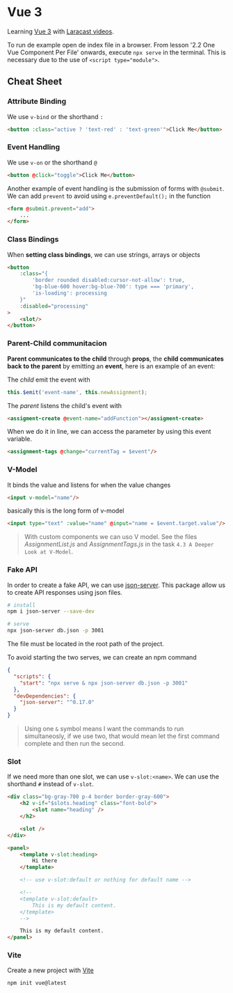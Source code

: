 # Vue 3

Learning [Vue 3](https://vuejs.org/) with [Laracast videos](https://laracasts.com/series/learn-vue-3-step-by-step).

To run de example open de index file in a browser. From lesson '2.2 One Vue Component Per File' onwards, execute `npx serve` in the terminal. This is necessary due to the use of `<script type="module">`.

## Cheat Sheet

### Attribute Binding

We use `v-bind` or the shorthand `:`

```html
<button :class="active ? 'text-red' : 'text-green'">Click Me</button>
```

### Event Handling

We use `v-on` or the shorthand `@`

```html
<button @click="toggle">Click Me</button>
```

Another example of event handling is the submission of forms with `@submit`. We can add `prevent` to avoid using `e.preventDefault();` in the function

```html
<form @submit.prevent="add">
    ...
</form>
```

### Class Bindings

When **setting class bindings**, we can use strings, arrays or objects

```html
<button
    :class="{
        'border rounded disabled:cursor-not-allow': true,
        'bg-blue-600 hover:bg-blue-700': type === 'primary',
        'is-loading': processing
    }"
    :disabled="processing"
>
    <slot/>
</button>
```

### Parent-Child communitacion

**Parent communicates to the child** through **props**, the **child communicates back to the parent** by emitting an **event**, here is an example of an event:

The *child* emit the event with

```js
this.$emit('event-name', this.newAssignment);
```

The *parent* listens the child's event with

```html
<assigment-create @event-name="addFunction"></assigment-create>
```

When we do it in line, we can access the parameter by using this event variable.

```html
<assignment-tags @change="currentTag = $event"/>
```

### V-Model

It binds the value and listens for when the value changes

```html
<input v-model="name"/>
```

basically this is the long form of v-model

```html
<input type="text" :value="name" @input="name = $event.target.value"/>
```

> With custom components we can uso V model. See the files *AssignmentList.js* and *AssignmentTags.js* in the task `4.3 A Deeper Look at V-Model`.

### Fake API

In order to create a fake API, we can use [json-server](https://github.com/typicode/json-server). This package allow us to create API responses using json files.

```sh
# install
npm i json-server --save-dev

# serve
npx json-server db.json -p 3001
```

The file must be located in the root path of the project.

To avoid starting the two serves, we can create an npm command

```json
{
  "scripts": {
    "start": "npx serve & npx json-server db.json -p 3001"
  },
  "devDependencies": {
    "json-server": "^0.17.0"
  }
}
```

> Using one `&` symbol means I want the commands to run simultaneosly, if we use two, that would mean let the first command complete and then run the second.

### Slot

If we need more than one slot, we can use `v-slot:<name>`. We  can use the shorthand `#` instead of `v-slot`.

```html
<div class="bg-gray-700 p-4 border border-gray-600">
    <h2 v-if="$slots.heading" class="font-bold">
        <slot name="heading" />
    </h2>

    <slot />
</div>
```

```html
<panel>
    <template v-slot:heading>
        Hi there
    </template>

    <!-- use v-slot:default or nothing for default name -->

    <!--
    <template v-slot:default>
        This is my default content.
    </template>
    -->

    This is my default content.
</panel>
```

### Vite

Create a new project with [Vite](https://vitejs.dev/guide/#scaffolding-your-first-vite-project)

```
npm init vue@latest
```
